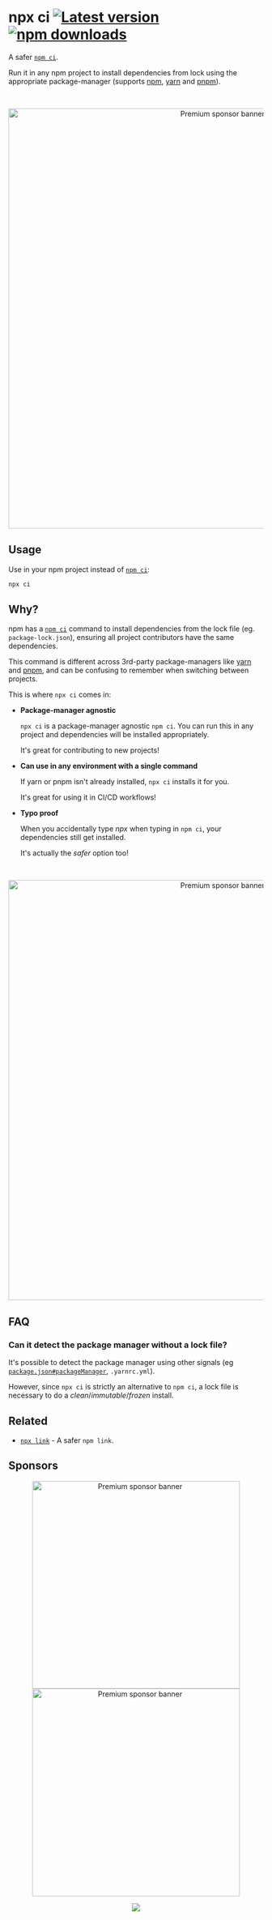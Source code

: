 # npx ci [![Latest version](https://badgen.net/npm/v/ci)](https://npm.im/ci) [![npm downloads](https://badgen.net/npm/dm/esbuild-loader)](https://npm.im/esbuild-loader)

A safer [`npm ci`](https://docs.npmjs.com/cli/v8/commands/npm-ci).

Run it in any npm project to install dependencies from lock using the appropriate package-manager (supports [npm](https://docs.npmjs.com/cli/v7/commands/npm), [yarn](https://yarnpkg.com/) and [pnpm](https://pnpm.io/)).

<br>

<p align="center">
	<a href="https://privatenumber-sponsors.vercel.app/api/sponsor?tier=platinum">
		<picture>
			<source width="830" media="(prefers-color-scheme: dark)" srcset="https://privatenumber-sponsors.vercel.app/api/sponsor?tier=platinum&image=dark">
			<source width="830" media="(prefers-color-scheme: light)" srcset="https://privatenumber-sponsors.vercel.app/api/sponsor?tier=platinum&image">
			<img width="830" src="https://privatenumber-sponsors.vercel.app/api/sponsor?tier=platinum&image" alt="Premium sponsor banner">
		</picture>
	</a>
</p>

## Usage

Use in your npm project instead of [`npm ci`](https://docs.npmjs.com/cli/v8/commands/npm-ci):
```sh
npx ci
```

## Why?

npm has a [`npm ci`](https://docs.npmjs.com/cli/v8/commands/npm-ci) command to install dependencies from the lock file (eg. `package-lock.json`), ensuring all project contributors have the same dependencies.

This command is different across 3rd-party package-managers like [yarn](https://yarnpkg.com/) and [pnpm](https://pnpm.io/), and can be confusing to remember when switching between projects.


This is where `npx ci` comes in:

- **Package-manager agnostic**

	`npx ci` is a package-manager agnostic `npm ci`. You can run this in any project and dependencies will be installed appropriately.
	
	It's great for contributing to new projects!

- **Can use in any environment with a single command**

	If yarn or pnpm isn't already installed, `npx ci` installs it for you.
	
	It's great for using it in CI/CD workflows!
	

- **Typo proof**

	When you accidentally type _npx_ when typing in `npm ci`, your dependencies still get installed.
	
	It's actually the _safer_ option too!

<br>

<p align="center">
	<a href="https://privatenumber-sponsors.vercel.app/api/sponsor?tier=gold">
		<picture>
			<source width="830" media="(prefers-color-scheme: dark)" srcset="https://privatenumber-sponsors.vercel.app/api/sponsor?tier=gold&image=dark">
			<source width="830" media="(prefers-color-scheme: light)" srcset="https://privatenumber-sponsors.vercel.app/api/sponsor?tier=gold&image">
			<img width="830" src="https://privatenumber-sponsors.vercel.app/api/sponsor?tier=gold&image" alt="Premium sponsor banner">
		</picture>
	</a>
</p>

## FAQ

### Can it detect the package manager without a lock file?

It's possible to detect the package manager using other signals (eg [`package.json#packageManager`](https://nodejs.org/api/packages.html#packagemanager), `.yarnrc.yml`).

However, since `npx ci` is strictly an alternative to `npm ci`, a lock file is necessary to do a _clean_/_immutable_/_frozen_ install.

## Related

- [`npx link`](https://github.com/privatenumber/link) - A safer `npm link`.

## Sponsors

<p align="center">
	<a href="https://privatenumber-sponsors.vercel.app/api/sponsor?tier=silver1">
		<picture>
			<source width="410" media="(prefers-color-scheme: dark)" srcset="https://privatenumber-sponsors.vercel.app/api/sponsor?tier=silver1&image=dark">
			<source width="410" media="(prefers-color-scheme: light)" srcset="https://privatenumber-sponsors.vercel.app/api/sponsor?tier=silver1&image">
			<img width="410" src="https://privatenumber-sponsors.vercel.app/api/sponsor?tier=silver1&image" alt="Premium sponsor banner">
		</picture>
	</a>
	<a href="https://privatenumber-sponsors.vercel.app/api/sponsor?tier=silver2">
		<picture>
			<source width="410" media="(prefers-color-scheme: dark)" srcset="https://privatenumber-sponsors.vercel.app/api/sponsor?tier=silver2&image=dark">
			<source width="410" media="(prefers-color-scheme: light)" srcset="https://privatenumber-sponsors.vercel.app/api/sponsor?tier=silver2&image">
			<img width="410" src="https://privatenumber-sponsors.vercel.app/api/sponsor?tier=silver2&image" alt="Premium sponsor banner">
		</picture>
	</a>
</p>

<p align="center">
	<a href="https://github.com/sponsors/privatenumber">
		<img src="https://cdn.jsdelivr.net/gh/privatenumber/sponsors/sponsorkit/sponsors.svg">
	</a>
</p>
